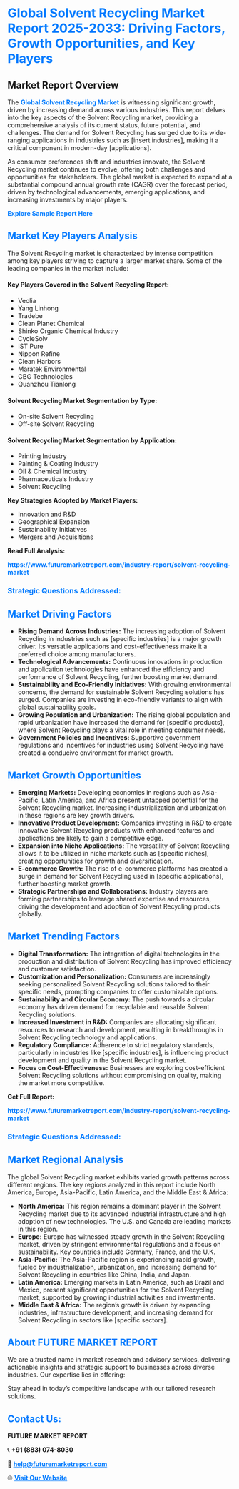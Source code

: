 <h1 style="color: #007BFF;">Global Solvent Recycling Market Report 2025-2033: Driving Factors, Growth Opportunities, and Key Players</h1>

<section id="overview">
<h2>Market Report Overview</h2>
<p>The <a href="https://www.futuremarketreport.com/industry-report/solvent-recycling-market" style="color: #007BFF; text-decoration: none;"><strong>Global Solvent Recycling Market</strong></a> is witnessing significant growth, driven by increasing demand across various industries. This report delves into the key aspects of the Solvent Recycling market, providing a comprehensive analysis of its current status, future potential, and challenges. The demand for Solvent Recycling has surged due to its wide-ranging applications in industries such as [insert industries], making it a critical component in modern-day [applications].</p>
<p>As consumer preferences shift and industries innovate, the Solvent Recycling market continues to evolve, offering both challenges and opportunities for stakeholders. The global market is expected to expand at a substantial compound annual growth rate (CAGR) over the forecast period, driven by technological advancements, emerging applications, and increasing investments by major players.</p>
</section>

<section id="overview">
<p><a href="https://www.futuremarketreport.com/request-sample/reportId=113418" style="color: #007BFF; text-decoration: none;"><strong>Explore Sample Report Here</strong></a></p>
</section>

<section id="key-players">
<h2 style="color: #007BFF;">Market Key Players Analysis</h2>
<p>The Solvent Recycling market is characterized by intense competition among key players striving to capture a larger market share. Some of the leading companies in the market include:</p>
<h4>Key Players Covered in the Solvent Recycling Report:</h4>
<ul><li>Veolia</li><li>Yang Linhong</li><li>Tradebe</li><li>Clean Planet Chemical</li><li>Shinko Organic Chemical Industry</li><li>CycleSolv</li><li>IST Pure</li><li>Nippon Refine</li><li>Clean Harbors</li><li>Maratek Environmental</li><li>CBG Technologies</li><li>Quanzhou Tianlong</li></ul>
<h4>Solvent Recycling Market Segmentation by Type:</h4>
<ul><li>On-site Solvent Recycling</li><li>Off-site Solvent Recycling</li></ul>

<h4>Solvent Recycling Market Segmentation by Application:</h4>
<ul><li>Printing Industry</li><li>Painting &amp; Coating Industry</li><li>Oil &amp; Chemical Industry</li><li>Pharmaceuticals Industry</li><li>Solvent Recycling</li></ul>
<p><strong>Key Strategies Adopted by Market Players:</strong></p>
<ul>
<li>Innovation and R&D</li>
<li>Geographical Expansion</li>
<li>Sustainability Initiatives</li>
<li>Mergers and Acquisitions</li>
</ul>
</section>

<section>
<p><strong>Read Full Analysis: </strong></p><a href="https://www.futuremarketreport.com/industry-report/solvent-recycling-market" style="color: #007BFF; text-decoration: none;"><strong>https://www.futuremarketreport.com/industry-report/solvent-recycling-market</strong></a>
<h3 style="color: #007BFF;">Strategic Questions Addressed:</h3>
</section>

<section id="driving-factors">
<h2 style="color: #007BFF;">Market Driving Factors</h2>
<ul>
<li><strong>Rising Demand Across Industries:</strong> The increasing adoption of Solvent Recycling in industries such as [specific industries] is a major growth driver. Its versatile applications and cost-effectiveness make it a preferred choice among manufacturers.</li>
<li><strong>Technological Advancements:</strong> Continuous innovations in production and application technologies have enhanced the efficiency and performance of Solvent Recycling, further boosting market demand.</li>
<li><strong>Sustainability and Eco-Friendly Initiatives:</strong> With growing environmental concerns, the demand for sustainable Solvent Recycling solutions has surged. Companies are investing in eco-friendly variants to align with global sustainability goals.</li>
<li><strong>Growing Population and Urbanization:</strong> The rising global population and rapid urbanization have increased the demand for [specific products], where Solvent Recycling plays a vital role in meeting consumer needs.</li>
<li><strong>Government Policies and Incentives:</strong> Supportive government regulations and incentives for industries using Solvent Recycling have created a conducive environment for market growth.</li>
</ul>
</section>

<section id="growth-opportunities">
<h2 style="color: #007BFF;">Market Growth Opportunities</h2>
<ul>
<li><strong>Emerging Markets:</strong> Developing economies in regions such as Asia-Pacific, Latin America, and Africa present untapped potential for the Solvent Recycling market. Increasing industrialization and urbanization in these regions are key growth drivers.</li>
<li><strong>Innovative Product Development:</strong> Companies investing in R&D to create innovative Solvent Recycling products with enhanced features and applications are likely to gain a competitive edge.</li>
<li><strong>Expansion into Niche Applications:</strong> The versatility of Solvent Recycling allows it to be utilized in niche markets such as [specific niches], creating opportunities for growth and diversification.</li>
<li><strong>E-commerce Growth:</strong> The rise of e-commerce platforms has created a surge in demand for Solvent Recycling used in [specific applications], further boosting market growth.</li>
<li><strong>Strategic Partnerships and Collaborations:</strong> Industry players are forming partnerships to leverage shared expertise and resources, driving the development and adoption of Solvent Recycling products globally.</li>
</ul>
</section>

<section id="trending-factors">
<h2 style="color: #007BFF;">Market Trending Factors</h2>
<ul>
<li><strong>Digital Transformation:</strong> The integration of digital technologies in the production and distribution of Solvent Recycling has improved efficiency and customer satisfaction.</li>
<li><strong>Customization and Personalization:</strong> Consumers are increasingly seeking personalized Solvent Recycling solutions tailored to their specific needs, prompting companies to offer customizable options.</li>
<li><strong>Sustainability and Circular Economy:</strong> The push towards a circular economy has driven demand for recyclable and reusable Solvent Recycling solutions.</li>
<li><strong>Increased Investment in R&D:</strong> Companies are allocating significant resources to research and development, resulting in breakthroughs in Solvent Recycling technology and applications.</li>
<li><strong>Regulatory Compliance:</strong> Adherence to strict regulatory standards, particularly in industries like [specific industries], is influencing product development and quality in the Solvent Recycling market.</li>
<li><strong>Focus on Cost-Effectiveness:</strong> Businesses are exploring cost-efficient Solvent Recycling solutions without compromising on quality, making the market more competitive.</li>
</ul>
</section>

<section>
<p><strong>Get Full Report: </strong></p><a href="https://www.futuremarketreport.com/industry-report/solvent-recycling-market" style="color: #007BFF; text-decoration: none;"><strong>https://www.futuremarketreport.com/industry-report/solvent-recycling-market</strong></a>
<h3 style="color: #007BFF;">Strategic Questions Addressed:</h3>
</section>


<section id="regional-analysis">
<h2 style="color: #007BFF;">Market Regional Analysis</h2>
<p>The global Solvent Recycling market exhibits varied growth patterns across different regions. The key regions analyzed in this report include North America, Europe, Asia-Pacific, Latin America, and the Middle East & Africa:</p>
<ul>
<li><strong>North America:</strong> This region remains a dominant player in the Solvent Recycling market due to its advanced industrial infrastructure and high adoption of new technologies. The U.S. and Canada are leading markets in this region.</li>
<li><strong>Europe:</strong> Europe has witnessed steady growth in the Solvent Recycling market, driven by stringent environmental regulations and a focus on sustainability. Key countries include Germany, France, and the U.K.</li>
<li><strong>Asia-Pacific:</strong> The Asia-Pacific region is experiencing rapid growth, fueled by industrialization, urbanization, and increasing demand for Solvent Recycling in countries like China, India, and Japan.</li>
<li><strong>Latin America:</strong> Emerging markets in Latin America, such as Brazil and Mexico, present significant opportunities for the Solvent Recycling market, supported by growing industrial activities and investments.</li>
<li><strong>Middle East & Africa:</strong> The region’s growth is driven by expanding industries, infrastructure development, and increasing demand for Solvent Recycling in sectors like [specific sectors].</li>
</ul>
</section>

<footer>
<h2 style="color: #007BFF;">About FUTURE MARKET REPORT</h2>
<p>We are a trusted name in market research and advisory services, delivering actionable insights and strategic support to businesses across diverse industries. Our expertise lies in offering:</p>

<p>Stay ahead in today’s competitive landscape with our tailored research solutions.</p>

<h2 style="color: #007BFF;">Contact Us:</h2>
<p><strong>FUTURE MARKET REPORT</strong></p>
<p>📞 <strong>+91 (883) 074-8030</strong></p>
<p>📧 <strong><a href="mailto:help@futuremarketreport.com" style="color: #007BFF;">help@futuremarketreport.com</a></strong></p>
<p>🌐 <strong><a href="https://www.futuremarketreport.com/" style="color: #007BFF;">Visit Our Website</a></strong></p>
</footer>